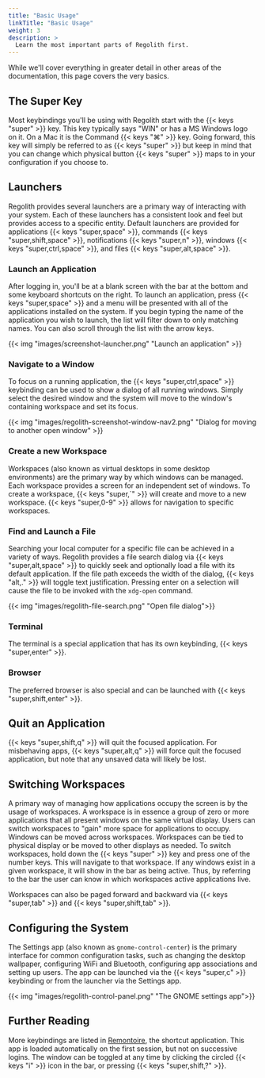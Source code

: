 ```yaml
---
title: "Basic Usage"
linkTitle: "Basic Usage"
weight: 3
description: >
  Learn the most important parts of Regolith first.
---
```


While we'll cover everything in greater detail in other areas of the documentation, this page covers the very basics.

## The Super Key

Most keybindings you'll be using with Regolith start with the {{< keys "super" >}} key. This key typically says "WIN" or has a MS Windows logo on it. On a Mac it is the Command {{< keys "⌘" >}} key. Going forward, this key will simply be referred to as {{< keys "super" >}} but keep in mind that you can change which physical button {{< keys "super" >}} maps to in your configuration if you choose to.

## Launchers

Regolith provides several launchers are a primary way of interacting with your system. Each of these launchers has a consistent look and feel but provides access to a specific entity. Default launchers are provided for applications {{< keys "super,space" >}}, commands {{< keys "super,shift,space" >}}, notifications {{< keys "super,n" >}}, windows {{< keys "super,ctrl,space" >}}, and files {{< keys "super,alt,space" >}}.

### Launch an Application

After logging in, you'll be at a blank screen with the bar at the bottom and some keyboard shortcuts on the right. To launch an application, press {{< keys "super,space" >}} and a menu will be presented with all of the applications installed on the system. If you begin typing the name of the application you wish to launch, the list will filter down to only matching names. You can also scroll through the list with the arrow keys.

{{< img "images/screenshot-launcher.png" "Launch an application" >}}

### Navigate to a Window

To focus on a running application, the {{< keys "super,ctrl,space" >}} keybinding can be used to show a dialog of all running windows. Simply select the desired window and the system will move to the window's containing workspace and set its focus.

{{< img "images/regolith-screenshot-window-nav2.png" "Dialog for moving to another open window" >}}

### Create a new Workspace

Workspaces (also known as virtual desktops in some desktop environments) are the primary way by which windows can be managed. Each workspace provides a screen for an independent set of windows. To create a workspace, {{< keys "super,`" >}} will create and move to a new workspace. {{< keys "super,0-9" >}} allows for navigation to specific workspaces.

### Find and Launch a File

Searching your local computer for a specific file can be achieved in a variety of ways. Regolith provides a file search dialog via {{< keys "super,alt,space" >}} to quickly seek and optionally load a file with its default application. If the file path exceeds the width of the dialog, {{< keys "alt,." >}} will toggle text justification. Pressing enter on a selection will cause the file to be invoked with the `xdg-open` command.

{{< img "images/regolith-file-search.png" "Open file dialog">}}

### Terminal

The terminal is a special application that has its own keybinding, {{< keys "super,enter" >}}.

### Browser

The preferred browser is also special and can be launched with {{< keys "super,shift,enter" >}}.

## Quit an Application

{{< keys "super,shift,q" >}} will quit the focused application. For misbehaving apps, {{< keys "super,alt,q" >}} will force quit the focused application, but note that any unsaved data will likely be lost.

## Switching Workspaces

A primary way of managing how applications occupy the screen is by the usage of workspaces. A workspace is in essence a group of zero or more applications that all present windows on the same virtual display. Users can switch workspaces to "gain" more space for applications to occupy. Windows can be moved across workspaces. Workspaces can be tied to physical display or be moved to other displays as needed. To switch workspaces, hold down the {{< keys "super" >}} key and press one of the number keys. This will navigate to that workspace. If any windows exist in a given workspace, it will show in the bar as being active. Thus, by referring to the bar the user can know in which workspaces active applications live.

Workspaces can also be paged forward and backward via {{< keys "super,tab" >}} and {{< keys "super,shift,tab" >}}.

## Configuring the System

The Settings app (also known as `gnome-control-center`) is the primary interface for common configuration tasks, such as changing the desktop wallpaper, configuring WiFi and Bluetooth, configuring app associations and setting up users. The app can be launched via the {{< keys "super,c" >}} keybinding or from the launcher via the Settings app.

{{< img "images/regolith-control-panel.png" "The GNOME settings app">}}

## Further Reading

More keybindings are listed in [Remontoire](https://github.com/regolith-linux/remontoire), the shortcut application. This app is loaded automatically on the first session, but not on successive logins. The window can be toggled at any time by clicking the circled {{< keys "i" >}} icon in the bar, or pressing {{< keys "super,shift,?" >}}.
